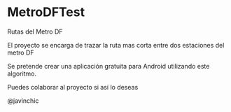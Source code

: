 # MetroDFTest
Rutas del Metro DF

El proyecto se encarga de trazar la ruta mas corta entre dos estaciones del metro DF

Se pretende crear una aplicación gratuita para Android utilizando este algoritmo.

Puedes colaborar al proyecto si así lo deseas

@javinchic
